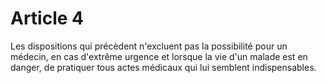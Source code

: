 # Article 4

Les dispositions qui précèdent n'excluent pas la possibilité pour un médecin, en cas d'extrême urgence et lorsque la vie d'un malade est en danger, de pratiquer tous actes médicaux qui lui semblent indispensables.
